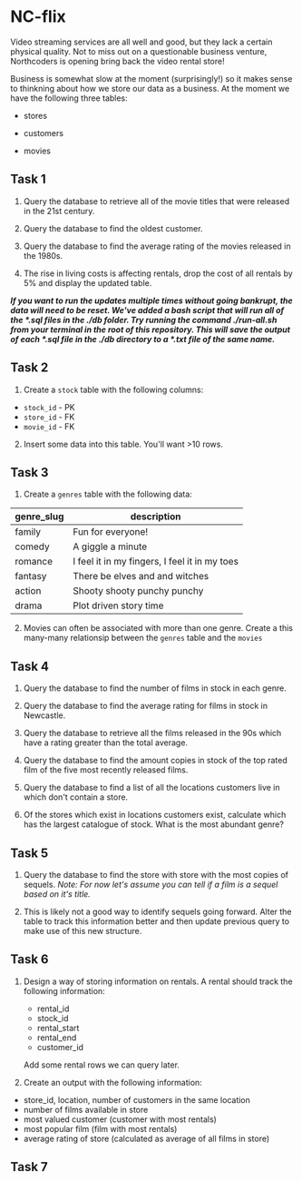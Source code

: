 # NC-flix

Video streaming services are all well and good, but they lack a certain physical quality. Not to miss out on a questionable business venture, Northcoders is opening bring back the video rental store!

Business is somewhat slow at the moment (surprisingly!) so it makes sense to thinkning about how we store our data as a business. At the moment we have the following three tables:

-   stores

-   customers

-   movies

## Task 1

1. Query the database to retrieve all of the movie titles that were released in the 21st century.

2. Query the database to find the oldest customer.

3. Query the database to find the average rating of the movies released in the 1980s.

4. The rise in living costs is affecting rentals, drop the cost of all rentals by 5% and display the updated table.

_**If you want to run the updates multiple times without going bankrupt, the data will need to be reset. We've added a bash script that will run all of the *.sql files in the ./db folder. Try running the command ./run-all.sh from your terminal in the root of this repository. This will save the output of each *.sql file in the ./db directory to a \*.txt file of the same name.**_

## Task 2

1. Create a `stock` table with the following columns:

-   `stock_id` - PK
-   `store_id` - FK
-   `movie_id` - FK

2. Insert some data into this table. You'll want >10 rows.

## Task 3

1. Create a `genres` table with the following data:

| genre_slug | description                                   |
| ---------- | --------------------------------------------- |
| family     | Fun for everyone!                             |
| comedy     | A giggle a minute                             |
| romance    | I feel it in my fingers, I feel it in my toes |
| fantasy    | There be elves and and witches                |
| action     | Shooty shooty punchy punchy                   |
| drama      | Plot driven story time                        |

2. Movies can often be associated with more than one genre. Create a this many-many relationsip between the `genres` table and the `movies`

## Task 4

1. Query the database to find the number of films in stock in each genre.

2. Query the database to find the average rating for films in stock in Newcastle.

3. Query the database to retrieve all the films released in the 90s which have a rating greater than the total average.

4. Query the database to find the amount copies in stock of the top rated film of the five most recently released films.

5. Query the database to find a list of all the locations customers live in which don't contain a store.

6. Of the stores which exist in locations customers exist, calculate which has the largest catalogue of stock. What is the most abundant genre?

## Task 5

1. Query the database to find the store with store with the most copies of sequels. _Note: For now let's assume you can tell if a film is a sequel based on it's title._

2. This is likely not a good way to identify sequels going forward. Alter the table to track this information better and then update previous query to make use of this new structure.

## Task 6

1. Design a way of storing information on rentals. A rental should track the following information:

    - rental_id
    - stock_id
    - rental_start
    - rental_end
    - customer_id

    Add some rental rows we can query later.

2. Create an output with the following information:

-   store_id, location, number of customers in the same location
-   number of films available in store
-   most valued customer (customer with most rentals)
-   most popular film (film with most rentals)
-   average rating of store (calculated as average of all films in store)

## Task 7
